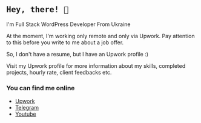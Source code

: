 ## <samp>Hey, there! 👋 <br>

I'm Full Stack WordPress Developer From Ukraine<br>

At the moment, I'm working only remote and only via Upwork. Pay attention to this before you write to me about a job offer.<br>

So, I don't have a resume, but I have an Upwork profile :)<br>

Visit my Upwork profile for more information about my skills, completed projects, hourly rate, client feedbacks etc.<br>

### You can find me online

- [Upwork](https://clc.la/upwork)<br>
- [Telegram](https://t.me/vladimir_kamuz)<br>
- [Youtube](https://youtube.com/vladimirkamuz)
</smap>
